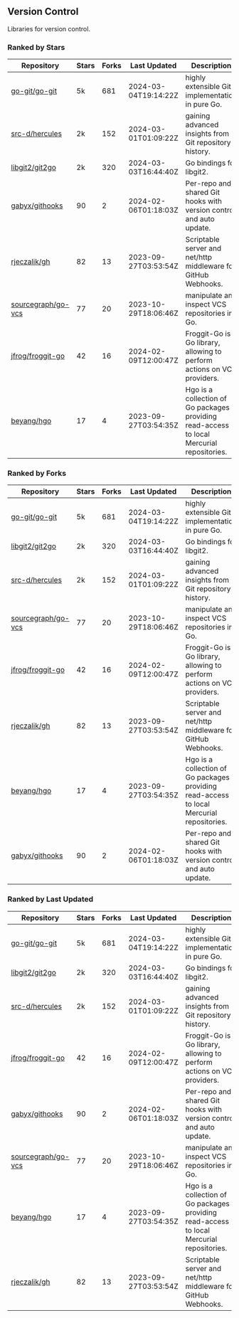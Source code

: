 ## Version Control

Libraries for version control.

### Ranked by Stars

| Repository | Stars | Forks | Last Updated | Description | 
|------------|-------|-------|--------------|-------------|
| [go-git/go-git](https://github.com/go-git/go-git) | 5k | 681 | 2024-03-04T19:14:22Z |  highly extensible Git implementation in pure Go. |
| [src-d/hercules](https://github.com/src-d/hercules) | 2k | 152 | 2024-03-01T01:09:22Z |  gaining advanced insights from Git repository history. |
| [libgit2/git2go](https://github.com/libgit2/git2go) | 2k | 320 | 2024-03-03T16:44:40Z |  Go bindings for libgit2. |
| [gabyx/githooks](https://github.com/gabyx/githooks) | 90 | 2 | 2024-02-06T01:18:03Z |  Per-repo and shared Git hooks with version control and auto update. |
| [rjeczalik/gh](https://github.com/rjeczalik/gh) | 82 | 13 | 2023-09-27T03:53:54Z |  Scriptable server and net/http middleware for GitHub Webhooks. |
| [sourcegraph/go-vcs](https://github.com/sourcegraph/go-vcs) | 77 | 20 | 2023-10-29T18:06:46Z |  manipulate and inspect VCS repositories in Go. |
| [jfrog/froggit-go](https://github.com/jfrog/froggit-go) | 42 | 16 | 2024-02-09T12:00:47Z |  Froggit-Go is a Go library, allowing to perform actions on VCS providers. |
| [beyang/hgo](https://github.com/beyang/hgo) | 17 | 4 | 2023-09-27T03:54:35Z |  Hgo is a collection of Go packages providing read-access to local Mercurial repositories. |

### Ranked by Forks

| Repository | Stars | Forks | Last Updated | Description | 
|------------|-------|-------|--------------|-------------|
| [go-git/go-git](https://github.com/go-git/go-git) | 5k | 681 | 2024-03-04T19:14:22Z |  highly extensible Git implementation in pure Go. |
| [libgit2/git2go](https://github.com/libgit2/git2go) | 2k | 320 | 2024-03-03T16:44:40Z |  Go bindings for libgit2. |
| [src-d/hercules](https://github.com/src-d/hercules) | 2k | 152 | 2024-03-01T01:09:22Z |  gaining advanced insights from Git repository history. |
| [sourcegraph/go-vcs](https://github.com/sourcegraph/go-vcs) | 77 | 20 | 2023-10-29T18:06:46Z |  manipulate and inspect VCS repositories in Go. |
| [jfrog/froggit-go](https://github.com/jfrog/froggit-go) | 42 | 16 | 2024-02-09T12:00:47Z |  Froggit-Go is a Go library, allowing to perform actions on VCS providers. |
| [rjeczalik/gh](https://github.com/rjeczalik/gh) | 82 | 13 | 2023-09-27T03:53:54Z |  Scriptable server and net/http middleware for GitHub Webhooks. |
| [beyang/hgo](https://github.com/beyang/hgo) | 17 | 4 | 2023-09-27T03:54:35Z |  Hgo is a collection of Go packages providing read-access to local Mercurial repositories. |
| [gabyx/githooks](https://github.com/gabyx/githooks) | 90 | 2 | 2024-02-06T01:18:03Z |  Per-repo and shared Git hooks with version control and auto update. |

### Ranked by Last Updated

| Repository | Stars | Forks | Last Updated | Description | 
|------------|-------|-------|--------------|-------------|
| [go-git/go-git](https://github.com/go-git/go-git) | 5k | 681 | 2024-03-04T19:14:22Z |  highly extensible Git implementation in pure Go. |
| [libgit2/git2go](https://github.com/libgit2/git2go) | 2k | 320 | 2024-03-03T16:44:40Z |  Go bindings for libgit2. |
| [src-d/hercules](https://github.com/src-d/hercules) | 2k | 152 | 2024-03-01T01:09:22Z |  gaining advanced insights from Git repository history. |
| [jfrog/froggit-go](https://github.com/jfrog/froggit-go) | 42 | 16 | 2024-02-09T12:00:47Z |  Froggit-Go is a Go library, allowing to perform actions on VCS providers. |
| [gabyx/githooks](https://github.com/gabyx/githooks) | 90 | 2 | 2024-02-06T01:18:03Z |  Per-repo and shared Git hooks with version control and auto update. |
| [sourcegraph/go-vcs](https://github.com/sourcegraph/go-vcs) | 77 | 20 | 2023-10-29T18:06:46Z |  manipulate and inspect VCS repositories in Go. |
| [beyang/hgo](https://github.com/beyang/hgo) | 17 | 4 | 2023-09-27T03:54:35Z |  Hgo is a collection of Go packages providing read-access to local Mercurial repositories. |
| [rjeczalik/gh](https://github.com/rjeczalik/gh) | 82 | 13 | 2023-09-27T03:53:54Z |  Scriptable server and net/http middleware for GitHub Webhooks. |

